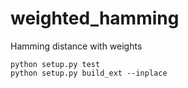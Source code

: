 # weighted_hamming
Hamming distance with weights

```
python setup.py test
python setup.py build_ext --inplace
```
